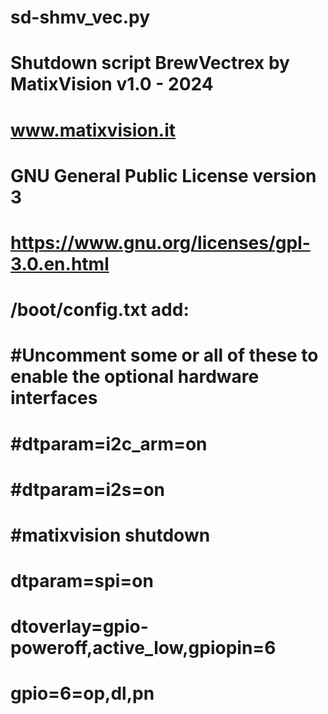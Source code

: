 # sd-shmv_vec.py
#
# Shutdown script BrewVectrex by MatixVision v1.0 - 2024
# www.matixvision.it
#
# GNU General Public License version 3
# https://www.gnu.org/licenses/gpl-3.0.en.html
#
# /boot/config.txt add:
#
# #Uncomment some or all of these to enable the optional hardware interfaces
# #dtparam=i2c_arm=on
# #dtparam=i2s=on
# #matixvision shutdown
# dtparam=spi=on
# dtoverlay=gpio-poweroff,active_low,gpiopin=6
# gpio=6=op,dl,pn
#
